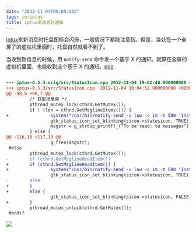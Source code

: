 ```yaml
---
date: "2012-11-04T00:00:00Z"
tags: im/iptux
title: iptux来消息时通知
---
```


[iptux][1]来新消息时托盘图标会闪烁，一般情况下都能注意到。但是，当处在一个全屏了的虚拟机里面时，托盘自然就看不到了。

当收到新信息的时候，用 `notify-send` 命令发一个基于 X 的通知。就算在全屏的虚拟机里面，也能收到这个基于 X 的通知。[ppa][2]

```diff

--- iptux-0.5.3.orig/src/StatusIcon.cpp	2012-11-04 19:02:40.000000000 +0800
+++ iptux-0.5.3/src/StatusIcon.cpp	2012-11-04 19:04:12.000000000 +0800
@@ -98,6 +98,7 @@
         /* 获取消息串 */
         pthread_mutex_lock(cthrd.GetMutex());
         if ( (len = cthrd.GetMsglineItems())) {
+                system("/usr/bin/notify-send -u low -c im -t 500 'Instant Message'");
                 gtk_status_icon_set_blinking(sicon->statusicon, TRUE);
                 msgstr = g_strdup_printf(_("To be read: %u messages"), len);
         } else {
@@ -116,10 +117,13 @@
                 g_free(msgstr);
 #else
         pthread_mutex_lock(cthrd.GetMutex());
-        if (cthrd.GetMsglineHeadItem())
+        if (cthrd.GetMsglineHeadItem()) {
+                system("/usr/bin/notify-send -u low -c im -t 500 'Instant Message'");
                 gtk_status_icon_set_blinking(sicon->statusicon, TRUE);
-        else
+        }
+        else {
                 gtk_status_icon_set_blinking(sicon->statusicon, FALSE);
+        }
         pthread_mutex_unlock(cthrd.GetMutex());
 #endif
```

![](https://blog.du1ab.org/2012/haha.jpg)

[1]: http://code.google.com/p/iptux
[2]: https://blog.du1ab.org/debian/iptux/0.5.3-1~ppa1/
